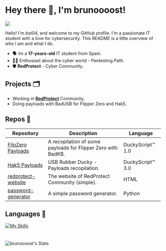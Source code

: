 # Hey there 👋, I'm brunoooost!
![](https://komarev.com/ghpvc/?username=brunoooost&label=views)

Hello! I'm bst04, and welcome to my GitHub profile. I'm a passionate IT student with a love for cybersecurity. This README is a little overview of who I am and what I do.
- 🗣️ Im a **17-years-old** IT student from Spain.
- 👨‍💻 Enthusiast about the cyber world - Pentesting Path.
- 🛡️ **RedProtect** - Cyber Community.

## Projects 🗂️
- Working in **[RedProtect](https://info-redprotect.vercel.app)** Community. 
- Doing payloads with BadUSB for Flipper Zero and Hak5.
  
## Repos 📁
|Repository|Description|Language|
|--|-------------------|--|
|[FlipZero Payloads](https://github.com/brunoooost/payloads_flipperZero)|A recopilation of some payloads for Flipper Zero with BadKB. |DuckyScript™ 1.0|
|[Hak5 Payloads](https://github.com/brunoooost/hak5_payloads)|USB Rubber Ducky - Payloads recopilation. |DuckyScript™ 3.0|
|[redprotect-website](https://github.com/brunoooost/info.redprotect)|The website of RedProtect Community (simple). |HTML|
|[password-generator](https://github.com/brunoooost/password-generator)|A simple password generator. |Python|

## Languages 💾
[![My Skills](https://skillicons.dev/icons?i=py,html,cs,linux,windows,raspberrypi,kali,arduino)](https://skillicons.dev)

#
![brunoooost's Stats](https://github-readme-stats.vercel.app/api?username=brunoooost&theme=dark&show_icons=true&hide_border=false&count_private=false)
